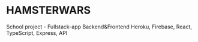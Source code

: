 # HAMSTERWARS

School project - Fullstack-app
Backend&Frontend
Heroku, Firebase, React, TypeScript, Express, API
